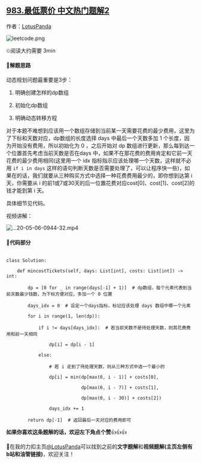 ## [983.最低票价 中文热门题解2](https://leetcode.cn/problems/minimum-cost-for-tickets/solutions/100000/xiong-mao-shua-ti-python3-dong-tai-gui-hua-yi-do-2)

作者：[LotusPanda](https://leetcode.cn/u/LotusPanda)

![leetcode.png](https://pic.leetcode-cn.com/cdc32fc07d5e209c1d6235f8ae0a9e926f3d2a1bb07c6d81092df4cf9bf7b192-leetcode.png)
⏲阅读大约需要 3min

#### 🔑解题思路
动态规划问题最重要是3步：
1. 明确创建怎样的dp数组
2. 初始化dp数组
3. 明确动态转移方程

对于本题不难想到应该用一个数组存储到当前某一天需要花费的最少费用，这里为了下标和天数对应，dp数组的长度选择 days 中最后一个天数多加 1 个长度，因为开始没有费用，所以初始化为 0 ，之后开始对 dp 数组进行更新，那么每到达一个位置首先考虑当前天数是否在days 中，如果不在那花费的费用肯定和它前一天花费的最少费用相同(这里用一个 idx 指标指示应该处理哪一个天数，这样就不必用 `if i in days` 这样的语句判断天数是否需要处理了，可以让程序快一些)，如果在的话，我们就要从三种购买方式中选择一种花费费用最少的，即你想到达第 i 天，你需要从 i 的前1或7或30天的后一位置花费对应cost[0]、cost[1]、cost[2]的钱才能到第 i 天。
具体细节见代码。

视频讲解：
![...20-05-06-0944-32.mp4](50a49ea3-6e23-49b0-aa6f-8d8bd56c308c)


#### 🐼代码部分
```python3
class Solution:
    def mincostTickets(self, days: List[int], costs: List[int]) -> int:
        dp = [0 for _ in range(days[-1] + 1)]  # dp数组，每个元素代表到当前天数最少钱数，为下标方便对应，多加一个 0 位置
        days_idx = 0  # 设定一个days指标，标记应该处理 days 数组中哪一个元素
        for i in range(1, len(dp)):
            if i != days[days_idx]:  # 若当前天数不是待处理天数，则其花费费用和前一天相同
                dp[i] = dp[i - 1]
            else:
                # 若 i 走到了待处理天数，则从三种方式中选一个最小的
                dp[i] = min(dp[max(0, i - 1)] + costs[0],
                            dp[max(0, i - 7)] + costs[1],
                            dp[max(0, i - 30)] + costs[2])
                days_idx += 1
        return dp[-1]  # 返回最后一天对应的费用即可
```

**如果你喜欢这条题解的话，欢迎左下角点个赞**👍👍👍 

🎈在我的力扣主页[@LotusPanda](/u/lotuspanda/)可以找到之前的**文字题解**和**视频题解(主页左侧有b站和油管链接)**，欢迎关注！
